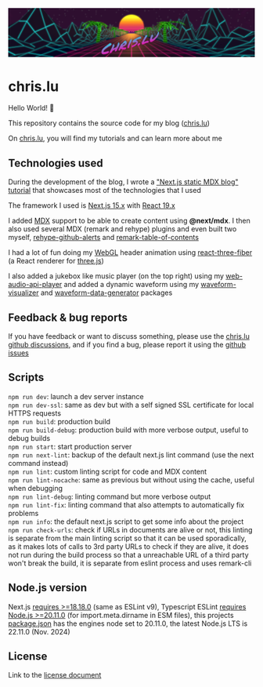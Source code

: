 <a href="https://chris.lu">
  <picture>
    <source media="(prefers-color-scheme: dark)" srcset="https://raw.githubusercontent.com/chrisweb/chrisweb/main/public/chris-lu_banner.avif" type="image/avif" />
    <source media="(prefers-color-scheme: dark)" srcset="https://raw.githubusercontent.com/chrisweb/chrisweb/main/public/chris-lu_banner.webp" type="image/webp" />
    <source media="(prefers-color-scheme: light)" srcset="https://raw.githubusercontent.com/chrisweb/chrisweb/main/public/chris-lu_banner.avif" type="image/avif" />
    <source media="(prefers-color-scheme: light)" srcset="https://raw.githubusercontent.com/chrisweb/chrisweb/main/public/chris-lu_banner.webp" type="image/webp" />
    <img src="https://raw.githubusercontent.com/chrisweb/chrisweb/main/public/chris-lu_banner.jpg" alt="chris.lu banner" />
  </picture>
</a>

# chris.lu

Hello World! 👋 

This repository contains the source code for my blog ([chris.lu](https://chris.lu))

On [chris.lu](https://chris.lu), you will find my tutorials and can learn more about me

## Technologies used

During the development of the blog, I wrote a ["Next.js static MDX blog" tutorial](https://chris.lu/web-development/tutorials/next-js-static-mdx-blog) that showcases most of the technologies that I used

The framework I used is [Next.js 15.x](https://github.com/vercel/next.js) with [React 19.x](https://github.com/facebook/react)

I added [MDX](https://mdxjs.com/) support to be able to create content using **@next/mdx**. I then also used several MDX (remark and rehype) plugins and even built two myself, [rehype-github-alerts](https://github.com/chrisweb/rehype-github-alerts) and [remark-table-of-contents](https://github.com/chrisweb/remark-table-of-contents)

I had a lot of fun doing my [WebGL](https://developer.mozilla.org/en-US/docs/Web/API/WebGL_API) header animation using [react-three-fiber](https://github.com/pmndrs/react-three-fiber) (a React renderer for [three.js](https://github.com/mrdoob/three.js))

I also added a jukebox like music player (on the top right) using my [web-audio-api-player](https://github.com/chrisweb/web-audio-api-player) and added a dynamic waveform using my [waveform-visualizer](https://github.com/chrisweb/waveform-visualizer) and [waveform-data-generator](https://github.com/chrisweb/waveform-data-generator) packages

## Feedback & bug reports

If you have feedback or want to discuss something, please use the [chris.lu github discussions](https://github.com/chrisweb/chris.lu/discussions), and if you find a bug, please report it using the [github issues](https://github.com/chrisweb/chris.lu/issues)

## Scripts

`npm run dev`: launch a dev server instance  
`npm run dev-ssl`: same as dev but with a self signed SSL certificate for local HTTPS requests  
`npm run build`: production build  
`npm run build-debug`: production build with more verbose output, useful to debug builds  
`npm run start`: start production server  
`npm run next-lint`: backup of the default next.js lint command (use the next command instead)  
`npm run lint`: custom linting script for code and MDX content  
`npm run lint-nocache`: same as previous but without using the cache, useful when debugging  
`npm run lint-debug`: linting command but more verbose output  
`npm run lint-fix`: linting command that also attempts to automatically fix problems  
`npm run info`: the default next.js script to get some info about the project  
`npm run check-urls`: check if URLs in documents are alive or not, this linting is separate from the main linting script so that it can be used sporadically, as it makes lots of calls to 3rd party URLs to check if they are alive, it does not run during the build process so that a unreachable URL of a third party won't break the build, it is separate from eslint process and uses remark-cli

## Node.js version

Next.js [requires >=18.18.0](https://github.com/vercel/next.js/commit/ecd2be6d3b74d7af2513a8b355408a8f88ec6b25) (same as ESLint v9), Typescript ESLint [requires Node.js >=20.11.0](https://typescript-eslint.io/getting-started/typed-linting) (for import.meta.dirname in ESM files), this projects [package.json](./package.json) has the engines node set to 20.11.0, the latest Node.js LTS is 22.11.0 (Nov. 2024)

## License

Link to the [license document](https://github.com/chrisweb/chris.lu/blob/main/LICENSE)  
